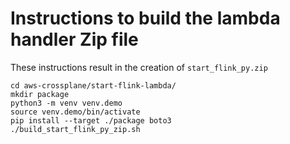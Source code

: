# Instructions to build the lambda handler Zip file
These instructions result in the creation of `start_flink_py.zip`
```
cd aws-crossplane/start-flink-lambda/
mkdir package
python3 -m venv venv.demo
source venv.demo/bin/activate
pip install --target ./package boto3
./build_start_flink_py_zip.sh
```
